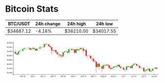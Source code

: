 # Bitcoin Stats

BTC/USDT|24h change|24h high|24h low|
|---|---|---|---|
|$34687.12|-4.16%|$36210.00|$34017.55|

<img src="./chart.svg">
